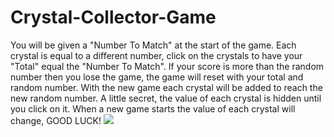 # Crystal-Collector-Game
You will be given a "Number To Match" at the start of the game. 
Each crystal is equal to a different number, click on the 
crystals to have your "Total" equal the "Number To Match".
If your score is more than the random number then you lose the 
game, the game will reset with your total and random number.
With the new game each crystal will be added to reach the new
random number. A little secret, the value of each crystal is hidden 
until you click on it. When a new game starts the value of each crystal will change, GOOD LUCK!
<img src="../images/read-me-update.png"></img>